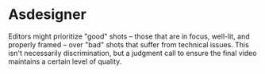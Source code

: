 # Asdesigner
Editors might prioritize "good" shots – those that are in focus, well-lit, and properly framed – over "bad" shots that suffer from technical issues. This isn't necessarily discrimination, but a judgment call to ensure the final video maintains a certain level of quality.
